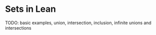 # Sets in Lean

TODO: basic examples, union, intersection, inclusion, infinite unions and intersections

